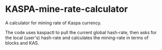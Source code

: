 # KASPA-mine-rate-calculator
A calculator for mining rate of Kaspa currency.

The code uses kaspactl to pull the current global hash-rate, then asks for the local (user's) hash-rate and calculates the mining-rate in terms of blocks and KAS.
